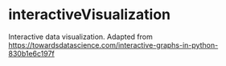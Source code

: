 # interactiveVisualization
Interactive data visualization. Adapted from https://towardsdatascience.com/interactive-graphs-in-python-830b1e6c197f
